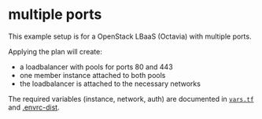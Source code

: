 # multiple ports

This example setup is for a OpenStack LBaaS (Octavia) with multiple ports.

Applying the plan will create:

 - a loadbalancer with pools for ports 80 and 443
 - one member instance attached to both pools
 - the loadbalancer is attached to the necessary networks

The required variables (instance, network, auth) are documented in [`vars.tf`](vars.tf) and [.envrc-dist](.envrc-dist).
